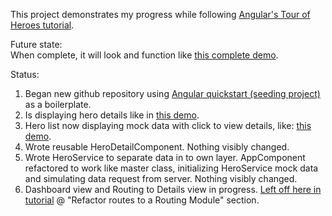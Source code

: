 This project demonstrates my progress while following [Angular's Tour of Heroes tutorial](https://angular.io/docs/ts/latest/tutorial/).  
  
Future state:  
When complete, it will look and function like [this complete demo](https://embed.plnkr.co/?show=preview).  
  
Status:  
1. Began new github repository using [Angular quickstart (seeding project)](https://github.com/angular/quickstart) as a boilerplate.  
2. Is displaying hero details like in [this demo](https://embed.plnkr.co/?show=preview).  
3. Hero list now displaying mock data with click to view details, like: [this demo](https://embed.plnkr.co/?show=preview).  
4. Wrote reusable HeroDetailComponent. Nothing visibly changed.  
5. Wrote HeroService to separate data in to own layer. AppComponent refactored to work like master class, initializing HeroService mock data and simulating data request from server. Nothing visibly changed.  
6. Dashboard view and Routing to Details view in progress. [Left off here in tutorial](https://angular.io/docs/ts/latest/tutorial/toh-pt5.html) @ "Refactor routes to a Routing Module" section.  